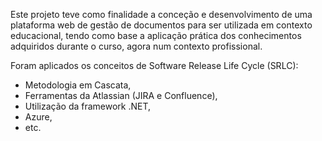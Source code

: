 Este projeto teve como finalidade a conceção e desenvolvimento de uma plataforma web de gestão de documentos para ser utilizada em contexto educacional, tendo como base a 
aplicação prática dos conhecimentos adquiridos durante o curso, agora num contexto profissional.

Foram aplicados os conceitos de Software Release Life Cycle (SRLC):
 - Metodologia em Cascata,
 - Ferramentas da Atlassian (JIRA e Confluence),
 - Utilização da framework .NET,
 - Azure,
 - etc.
